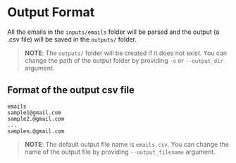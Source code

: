 # Output Format

All the emails in the `inputs/emails` folder will be parsed and the output (a .csv file) will be saved in the `outputs/` folder.

>**NOTE**: The `outputs/` folder will be created if it does not exist. You can change the path of the output folder by providing `-o` or `--output_dir` argument.

## Format of the output csv file
```
emails
sample1@gmail.com
sample2.@gmail.com
...
samplen.@gmail.com
```

>**NOTE**: The default output file name is `emails.csv`. You can change the name of the output file by providing `--output_filename` argument.